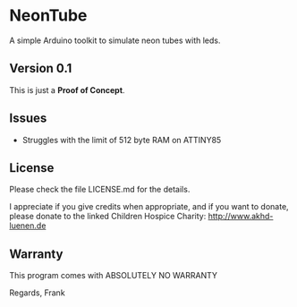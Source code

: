 # NeonTube
A simple Arduino toolkit to simulate neon tubes with leds.

## Version 0.1

This is just a **Proof of Concept**.

## Issues

- Struggles with the limit of 512 byte RAM on ATTINY85

## License
Please check the file LICENSE.md for the details.

I appreciate if you give credits when appropriate, and if you want to donate, please donate to the linked Children Hospice Charity: http://www.akhd-luenen.de

## Warranty
This program comes with ABSOLUTELY NO WARRANTY

Regards, Frank